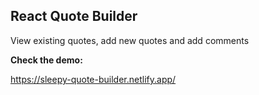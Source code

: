 ## React Quote Builder

View existing quotes, add new quotes and add comments

**Check the demo:**

https://sleepy-quote-builder.netlify.app/
